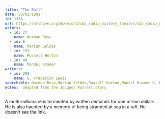 ```yaml
---
title: "The Raft"
date: 03/02/1981
id: 1166
url: https://archive.org/download/cbs_radio_mystery_theater/cbs_radio_mystery_theater-1151-1200.zip/cbs_radio_mystery_theater-1151-1200%2Fcbsrmt_1166_the_raft.mp3
actors:  
  - id: 27
    name: Norman Rose  
  - id: 6
    name: Marian Seldes  
  - id: 151
    name: Russell Horton  
  - id: 49
    name: Mandel Kramer
writers:  
  - id: 288
    name: G. Frederick Lewis
searchable: Norman Rose,Marian Seldes,Russell Horton,Mandel Kramer G. Frederick Lewis
notes:  adapted from the Jacques Futrell story
---
```

A multi-millionaire is tormented by written demands for one million dollars. He is also haunted by a memory of being stranded at sea in a raft. He doesn't see the link.